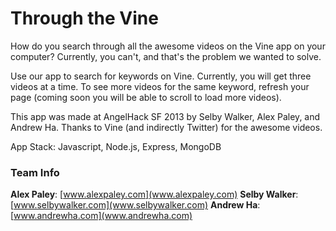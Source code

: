 # Through the Vine #

How do you search through all the awesome videos on the Vine app on your computer? Currently, you can't, and that's the problem we wanted to solve.

Use our app to search for keywords on Vine. Currently, you will get three videos at a time. To see more videos for the same keyword, refresh your page (coming soon you will be able to scroll to load more videos).

This app was made at AngelHack SF 2013 by Selby Walker, Alex Paley, and Andrew Ha. Thanks to Vine (and indirectly Twitter) for the awesome videos.

App Stack: Javascript, Node.js, Express, MongoDB

### Team Info ###

**Alex Paley**: [www.alexpaley.com](www.alexpaley.com)
**Selby Walker**: [www.selbywalker.com](www.selbywalker.com)
**Andrew Ha**: [www.andrewha.com](www.andrewha.com)